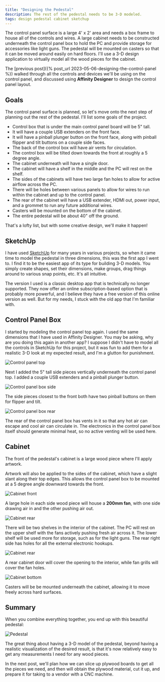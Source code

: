 ```yaml
---
title: "Designing the Pedestal"
description: The rest of the pedestal needs to be 3-D modeled.
tags: design pedestal cabinet sketchup
---
```


The control panel surface is a large 4' x 2' area and needs a box frame to house all of the controls and wires.  A large cabinet needs to be constructed underneath the control panel box to hold the PC and provide storage for accessories like light guns.  The pedestal will be mounted on casters so that it can be moved around easily on hard floors.  I'll use a 3-D design application to virtually model all the wood pieces for the cabinet.

The [previous post]({% post_url 2023-05-06-designing-the-control-panel %}) walked through all the controls and devices we'll be using on the control panel, and discussed using **Affinity Designer** to design the control panel layout.

## Goals

The control panel surface is planned, so let's move onto the next step of planning out the rest of the pedestal.  I'll list some goals of the project.

- Control box that is under the main control panel board will be 5" tall.
- It will have a couple USB extenders on the front face.
- It will have a pinball plunger button on the front face, along with pinball flipper and tilt buttons on a couple side faces.
- The back of the control box will have air vents for circulation.
- The control box will be tilted down towards the front at roughly a 5 degree angle.
- The cabinet underneath will have a single door.
- The cabinet will have a shelf in the middle and the PC will rest on the shelf.
- The sides of the cabinets will have two large fan holes to allow for active airflow across the PC.
- There will be holes between various panels to allow for wires to run within the cabinet and up to the control panel.
- The rear of the cabinet will have a USB extender, HDMI out, power input, and a grommet to run any future additional wires.
- Casters will be mounted on the bottom of the cabinet.
- The entire pedestal will be about 40" off the ground.

That's a lofty list, but with some creative design, we'll make it happen!

## SketchUp

I have used [SketchUp](https://www.sketchup.com/plans-and-pricing/sketchup-free) for many years in various projects, so when it came time to model the pedestal in three dimensions, this was the first app I went to.  I find it to be the easiest app of its type for building 3-D models.  You simply create shapes, set their dimensions, make groups, drag things around to various snap points, etc.  It's all intuitive.

The version I used is a classic desktop app that is technically no longer supported.  They now offer an online subscription-based option that is probably more powerful, and I believe they have a free version of this online version as well.  But for my needs, I stuck with the old app that I'm familiar with.

## Control Panel Box

I started by modeling the control panel top again.  I used the same dimensions that I have used in Affinity Designer.  You may be asking, why are you doing this again in another app?  I suppose I didn't have to model all the controls in SketchUp for this project, but it was fun to add them for a realistic 3-D look at my expected result, and I'm a glutton for punishment.

![Control panel top](/assets/images/posts/2023-05-08/control-panel-box-top.jpg)

Next I added the 5" tall side pieces vertically underneath the control panel top.  I added a couple USB extenders and a pinball plunger button.

![Control panel box side](/assets/images/posts/2023-05-08/control-panel-box-side.jpg)

The side pieces closest to the front both have two pinball buttons on them for flipper and tilt.

![Control panel box rear](/assets/images/posts/2023-05-08/control-panel-box-rear.jpg)

The rear of the control panel box has vents in it so that any hot air can escape and cool air can circulate in.  The electronics in the control panel box itself should generate minimal heat, so no active venting will be used here.

## Cabinet

The front of the pedestal's cabinet is a large wood piece where I'll apply artwork.  

Artwork will also be applied to the sides of the cabinet, which have a slight slant along their top edges.  This allows the control panel box to be mounted at a 5 degree angle downward towards the front.

![Cabinet front](/assets/images/posts/2023-05-08/cabinet-front.jpg)

A large hole in each side wood piece will house a **200mm fan**, with one side drawing air in and the other pushing air out.

![Cabinet rear](/assets/images/posts/2023-05-08/cabinet-back.jpg)

There will be two shelves in the interior of the cabinet.  The PC will rest on the upper shelf with the fans actively pushing fresh air across it.  The lower shelf will be used more for storage, such as for the light guns.  The rear right side has holes for all the external electronic hookups.

![Cabinet rear](/assets/images/posts/2023-05-08/cabinet-back-accessories.jpg)

A rear cabinet door will cover the opening to the interior, while fan grills will cover the fan holes.

![Cabinet bottom](/assets/images/posts/2023-05-08/cabinet-bottom.jpg)

Casters will be be mounted underneath the cabinet, allowing it to move freely across hard surfaces.

## Summary

When you combine everything together, you end up with this beautiful pedestal:

![Pedestal](/assets/images/posts/2023-05-08/pedestal-xray.jpg)

The great thing about having a 3-D model of the pedestal, beyond having a realistic visualization of the desired result, is that it's now relatively easy to get any measurements I need for any wood pieces.

In the next post, we'll plan how we can slice up plywood boards to get all the pieces we need, and then will obtain the plywood material, cut it up, and prepare it for taking to a vendor with a CNC machine.